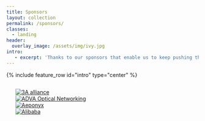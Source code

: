 ```yaml
---
title: Sponsors
layout: collection
permalink: /sponsors/
classes: 
  - landing
header:
  overlay_image: /assets/img/ivy.jpg
intro:
   - excerpt: 'Thanks to our sponsors that enable us to keep pushing the limits.'
---
```


{% include feature_row id="intro" type="center" %}


<div class="container">
<div class="row">
<div class="members-pics">
<ul style="display: inline-block; list-style-type: none;"> 
<li><a title="3A alliance" href="http://3a-alliance.com/" target="_blank" rel="noopener noreferrer"><img class="aligncenter" src="{{ site.baseurl }}/assets/img/3a.png" alt="3A alliance" /></a></li>
<li><a title="ADVA Optical Networking" href="http://www.advaoptical.com" target="_blank" rel="noopener noreferrer"><img class="aligncenter" src="{{ site.baseurl }}/assets/img/adva.png" alt="ADVA Optical Networking" /></a></li>
<li><a title="Aeponyx" href="http://www.aeponyx.com" target="_blank" rel="noopener noreferrer"><img class="aligncenter" src="{{ site.baseurl }}/assets/img/aeponyx.png" alt="Aeponyx" /></a></li>
<li><a title="Alibaba" href="http://www.alibaba.com" target="_blank" rel="noopener noreferrer"><img class="aligncenter" src="{{ site.baseurl }}/assets/img/baba.png" alt="Alibaba" /></a></li>
</ul>
  </div>
  </div>
  </div>

